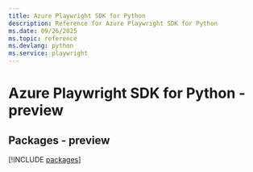 ```yaml
---
title: Azure Playwright SDK for Python
description: Reference for Azure Playwright SDK for Python
ms.date: 09/26/2025
ms.topic: reference
ms.devlang: python
ms.service: playwright
---
```

# Azure Playwright SDK for Python - preview
## Packages - preview
[!INCLUDE [packages](playwright-index.md)]